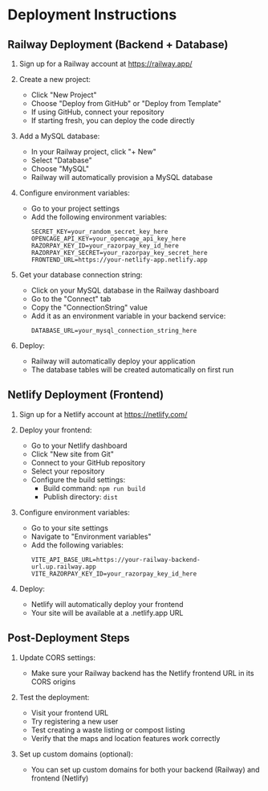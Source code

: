 # Deployment Instructions

## Railway Deployment (Backend + Database)

1. Sign up for a Railway account at https://railway.app/

2. Create a new project:
   - Click "New Project"
   - Choose "Deploy from GitHub" or "Deploy from Template"
   - If using GitHub, connect your repository
   - If starting fresh, you can deploy the code directly

3. Add a MySQL database:
   - In your Railway project, click "+ New"
   - Select "Database"
   - Choose "MySQL"
   - Railway will automatically provision a MySQL database

4. Configure environment variables:
   - Go to your project settings
   - Add the following environment variables:
     ```
     SECRET_KEY=your_random_secret_key_here
     OPENCAGE_API_KEY=your_opencage_api_key_here
     RAZORPAY_KEY_ID=your_razorpay_key_id_here
     RAZORPAY_KEY_SECRET=your_razorpay_key_secret_here
     FRONTEND_URL=https://your-netlify-app.netlify.app
     ```

5. Get your database connection string:
   - Click on your MySQL database in the Railway dashboard
   - Go to the "Connect" tab
   - Copy the "ConnectionString" value
   - Add it as an environment variable in your backend service:
     ```
     DATABASE_URL=your_mysql_connection_string_here
     ```

6. Deploy:
   - Railway will automatically deploy your application
   - The database tables will be created automatically on first run

## Netlify Deployment (Frontend)

1. Sign up for a Netlify account at https://netlify.com/

2. Deploy your frontend:
   - Go to your Netlify dashboard
   - Click "New site from Git"
   - Connect to your GitHub repository
   - Select your repository
   - Configure the build settings:
     - Build command: `npm run build`
     - Publish directory: `dist`

3. Configure environment variables:
   - Go to your site settings
   - Navigate to "Environment variables"
   - Add the following variables:
     ```
     VITE_API_BASE_URL=https://your-railway-backend-url.up.railway.app
     VITE_RAZORPAY_KEY_ID=your_razorpay_key_id_here
     ```

4. Deploy:
   - Netlify will automatically deploy your frontend
   - Your site will be available at a .netlify.app URL

## Post-Deployment Steps

1. Update CORS settings:
   - Make sure your Railway backend has the Netlify frontend URL in its CORS origins

2. Test the deployment:
   - Visit your frontend URL
   - Try registering a new user
   - Test creating a waste listing or compost listing
   - Verify that the maps and location features work correctly

3. Set up custom domains (optional):
   - You can set up custom domains for both your backend (Railway) and frontend (Netlify)